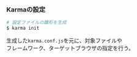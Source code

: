 ### Karmaの設定
```sh
# 設定ファイルの雛形を生成
$ karma init
```
生成した`karma.conf.js`を元に、対象ファイルや  
フレームワーク、ターゲットブラウザの指定を行う。
